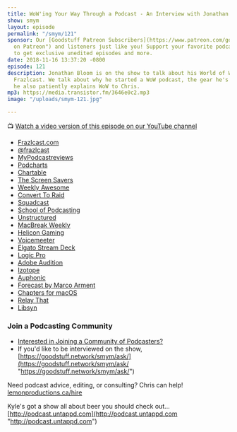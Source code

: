 ```yaml
---
title: WoW'ing Your Way Through a Podcast - An Interview with Jonathan Bloom
show: smym
layout: episode
permalink: "/smym/121"
sponsor: Our [Goodstuff Patreon Subscribers](https://www.patreon.com/goodstuff "Goodstuff
  on Patreon") and listeners just like you! Support your favorite podcasts directly
  to get exclusive unedited episodes and more.
date: 2018-11-16 13:37:20 -0800
episode: 121
description: Jonathan Bloom is on the show to talk about his World of Warcraft podcast,
  Frazlcast. We talk about why he started a WoW podcast, the gear he's using, and
  he also patiently explains WoW to Chris.
mp3: https://media.transistor.fm/3646e0c2.mp3
image: "/uploads/smym-121.jpg"

---
```

📺 [Watch a video version of this episode on our YouTube channel](https://www.youtube.com/watch?v=2lca5zyJhYQ)

* [Frazlcast.com](http://frazlcast.com)
* [@frazlcast](https://twitter.com/frazlcast)
* [MyPodcastreviews](https://mypodcastreviews.com)
* [Podcharts](https://podcharts.co)
* [Chartable](https://chartable.com)
* [The Screen Savers](https://en.wikipedia.org/wiki/The_Screen_Savers)
* [Weekly Awesome](https://weeklyawesome.com)
* [Convert To Raid](https://www.converttoraid.com)
* [Squadcast](https://squadcast.fm)
* [School of Podcasting](http://schoolofpodcasting.com)
* [Unstructured](https://unstructured.podbean.com)
* [MacBreak Weekly](https://twit.tv/shows/macbreak-weekly)
* [Helicon Gaming](https://www.helicongaming.com)
* [Voicemeeter](https://www.vb-audio.com/Voicemeeter/index.htm)
* [Elgato Stream Deck](https://www.elgato.com/en/gaming/stream-deck)
* [Logic Pro](https://www.apple.com/ca/logic-pro/)
* [Adobe Audition](https://www.adobe.com/products/audition.html)
* [Izotope](https://www.izotope.com)
* [Auphonic](https://auphonic.com)
* [Forecast by Marco Arment](https://overcast.fm/forecast)
* [Chapters for macOS](https://chaptersapp.com)
* [Relay That](https://relaythat.com/)
* [Libsyn](https://www.libsyn.com)

### Join a Podcasting Community

* [Interested in Joining a Community of Podcasters?](https://mailchi.mp/ad73a5bdfab5/podcasting)
* If you'd like to be interviewed on the show, [https://goodstuff.network/smym/ask/](https://goodstuff.network/smym/ask/ "https://goodstuff.network/smym/ask/")

Need podcast advice, editing, or consulting? Chris can help! [lemonproductions.ca/hire](https://lemonproductions.ca/hire)

Kyle's got a show all about beer you should check out... [http://podcast.untappd.com](http://podcast.untappd.com "http://podcast.untappd.com")